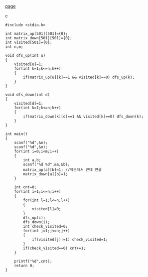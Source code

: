 [page](https://codeup.kr/problem.php?id=4714&rid=0)

c

    #include <stdio.h>

    int matrix_up[501][501]={0};
    int matrix_down[501][501]={0};
    int visited[501]={0};
    int n,m;

    void dfs_up(int u)
    {
        visited[u]=1;
        for(int k=1;k<=n;k++)
        {
            if(matrix_up[u][k]==1 && visited[k]==0) dfs_up(k);
        }
    }

    void dfs_down(int d)
    {   
        visited[d]=1;
        for(int k=1;k<=n;k++)
        {
            if(matrix_down[k][d]==1 && visited[k]==0) dfs_down(k);
        }
    }

    int main()
    {
        scanf("%d",&n);
        scanf("%d",&m);
        for(int i=0;i<m;i++)
        {
            int a,b;
            scanf("%d %d",&a,&b);
            matrix_up[a][b]=1; //작은데서 큰데 연결
            matrix_down[a][b]=1;
        }

        int cnt=0;
        for(int i=1;i<=n;i++)
        {
            for(int l=1;l<=n;l++)
            {
                visited[l]=0;
            }
            dfs_up(i);
            dfs_down(i);
            int check_visited=0;
            for(int j=1;j<=n;j++)
            {
                if(visited[j]!=1) check_visited=1;
            }
            if(check_visited==0) cnt+=1;
        }

        printf("%d",cnt);
        return 0;
    }

